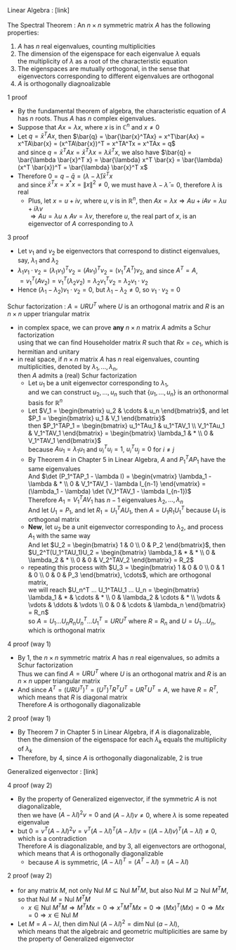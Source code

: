 Linear Algebra : [link] <br>
<br>
The Spectral Theorem : An $n \times n$ symmetric matrix $A$ has the following properties:
1. $A$ has $n$ real eigenvalues, counting multiplicities
2. The dimension of the eigenspace for each eigenvalue $\lambda$ equals <br>
   the multiplicity of $\lambda$ as a root of the characteristic equation
3. The eigenspaces are mutually orthogonal, in the sense that <br>
   eigenvectors corresponding to different eigenvalues are orthogonal
4. $A$ is orthogonally diagnoalizable

$1$ proof
- By the fundamental theorem of algebra, the characteristic equation of $A$ has $n$ roots. Thus $A$ has $n$ complex eigenvalues.
- Suppose that $Ax = \lambda x$, where $x$ is in $\mathbb{C}^n$ and $x \neq 0$
- Let $q = \bar{x}^TAx$, then $\bar{q} = \bar{\bar{x}^TAx} = x^T\bar{Ax} = x^TA\bar{x} = (x^TA\bar{x})^T = x^TA^Tx = x^TAx = q$ <br>
  and since $q = \bar{x}^TAx = \bar{x}^T \lambda x = \lambda \bar{x}^T x$, we also have $\bar{q} = \bar{\lambda \bar{x}^T x} = \bar{\lambda} x^T \bar{x} = \bar{\lambda} (x^T \bar{x})^T = \bar{\lambda} \bar{x}^T x$
- Therefore $0 = q - \bar{q} = (\lambda - \bar{\lambda}) \bar{x}^T x$ <br>
  and since $\bar{x}^T x = x^* x = \|x\|^2 \neq 0$, we must have $\lambda - \bar{\lambda} = 0$, therefore $\lambda$ is real
  - Plus, let $x = u + iv$, where $u, v$ is in $\mathbb{R}^n$, then $Ax = \lambda x \Rightarrow Au + iAv = \lambda u + i \lambda v$ <br>
    $\Rightarrow Au = \lambda u \land Av = \lambda v$, therefore $u$, the real part of $x$, is an eigenvector of $A$ corresponding to $\lambda$

$3$ proof
- Let $v_1$ and $v_2$ be eigenvectors that correspond to distinct eigenvalues, say, $\lambda_1$ and $\lambda_2$
- $\lambda_1 v_1 \cdot v_2 = (\lambda_1 v_1)^T v_2 = (Av_1)^T v_2 = (v_1^T A^T) v_2$, and since $A^T = A$, <br>
  $= v_1^T (Av_2) = v_1^T ( \lambda_2v_2 ) = \lambda_2 v_1^T v_2 = \lambda_2 v_1 \cdot v_2$
- Hence $(\lambda_1 - \lambda_2) v_1 \cdot v_2 = 0$, but $\lambda_1 - \lambda_2 \neq 0$, so $v_1 \cdot v_2 = 0$

Schur factorization : $A = URU^T$ where $U$ is an orthogonal matrix and $R$ is an $n \times n$ upper triangular matrix
- in complex space, we can prove **any** $n \times n$ matrix $A$ admits a Schur factorization <br>
  using that we can find Householder matrix $R$ such that $Rx = ce_1$, which is hermitian and unitary 
- in real space, if $n \times n$ matrix $A$ has $n$ real eigenvalues, counting multiplicities, denoted by $\lambda_1, ..., \lambda_n$, <br>
  then $A$ admits a (real) Schur factorization
  - Let $u_1$ be a unit eigenvector corresponding to $\lambda_1$, <br>
    and we can construct $u_2,...,u_n$ such that $\{u_1,...,u_n\}$ is an orthonormal basis for $\mathbb{R}^n$
  - Let $V_1 = \begin{bmatrix} u_2 & \cdots & u_n \end{bmatrix}$, and let $P_1 = \begin{bmatrix} u_1 & V_1 \end{bmatrix}$ <br>
    then $P_1^TAP_1 = \begin{bmatrix} u_1^TAu_1 & u_1^TAV_1 \\ V_1^TAu_1 & V_1^TAV_1 \end{bmatrix} = \begin{bmatrix} \lambda_1 & * \\ 0 & V_1^TAV_1 \end{bmatrix}$ <br>
    because $Au_1 = \lambda_1u_1$ and $u_i^Tu_i = 1$, $u_i^Tu_j = 0$ for $i \neq j$ 
  - By Theorem 4 in Chapter 5 in Linear Algebra, $A$ and $P_1^TAP_1$ have the same eigenvalues <br>
    And $\det (P_1^TAP_1 - \lambda I) = \begin{vmatrix} \lambda_1 - \lambda & * \\ 0 & V_1^TAV_1 - \lambda I_{n-1} \end{vmatrix} = (\lambda_1 - \lambda) \det (V_1^TAV_1 - \lambda I_{n-1})$ <br>
    Therefore $A_1 = V_1^TAV_1$ has $n-1$ eigenvalues $\lambda_2, ..., \lambda_n$ <br>
    And let $U_1 = P_1$, and let $R_1 = U_1^TAU_1$, then $A = U_1R_1U_1^T$ because $U_1$ is orthogonal matrix
  - **New**, let $u_2$ be a unit eigenvector corresponding to $\lambda_2$, and process $A_1$ with the same way <br>
    And let $U_2 = \begin{bmatrix} 1 & 0 \\ 0 & P_2 \end{bmatrix}$, then $U_2^T(U_1^TAU_1)U_2 = \begin{bmatrix} \lambda_1 & * & * \\ 0 & \lambda_2 & * \\ 0 & 0 & V_2^TAV_2 \end{bmatrix} = R_2$
  - repeating this process with $U_3 = \begin{bmatrix} 1 & 0 & 0 \\ 0 & 1 & 0 \\ 0 & 0 & P_3 \end{bmatrix}, \cdots$, which are orthogonal matrix, <br>
    we will reach $U_n^T ... U_1^TAU_1 ... U_n = \begin{bmatrix} \lambda_1 & * & \cdots & * \\ 0 & \lambda_2 & \cdots & * \\ \vdots & \vdots & \ddots & \vdots \\ 0 & 0 & \cdots & \lambda_n \end{bmatrix} = R_n$ <br>
    so $A = U_1...U_nR_nU_n^T...U_1^T = URU^T$ where $R = R_n$ and $U = U_1...U_n$, which is orthogonal matrix

$4$ proof (way 1)
- By $1$, the $n \times n$ symmetric matrix $A$ has $n$ real eigenvalues, so admits a Schur factorization <br>
  Thus we can find $A = URU^T$ where $U$ is an orthogonal matrix and $R$ is an $n \times n$ upper triangular matrix
- And since $A^T = (URU^T)^T = (U^T)^TR^TU^T = UR^TU^T = A$, we have $R = R^T$, which means that $R$ is diagonal matrix <br>
  Therefore $A$ is orthogonally diagonalizable

$2$ proof (way 1)
- By Theorem 7 in Chapter 5 in Linear Algebra, if $A$ is diagonalizable, <br>
  then the dimension of the eigenspace for each $\lambda_k$ equals the multiplicity of $\lambda_k$
- Therefore, by $4$, since $A$ is orthogonally diagonalizable, $2$ is true

Generalized eigenvector : [link]

$4$ proof (way 2)
- By the property of Generalized eigenvector, if the symmetric $A$ is not diagonalizable, <br>
  then we have $(A - \lambda I)^2v = 0$ and $(A - \lambda I)v \neq 0$, where $\lambda$ is some repeated eigenvalue
- but $0 = v^T (A - \lambda I)^2 v = v^T (A - \lambda I)^T (A - \lambda I) v = ( (A - \lambda I) v )^T (A - \lambda I) \neq 0$, which is a contradiction <br>
  Therefore $A$ is diagonalizable, and by $3$, all eigenvectors are orthogonal, which means that $A$ is orthogonally diagonalizable
  - because $A$ is symmetric, $(A - \lambda I)^T = (A^T - \lambda I) = (A - \lambda I)$

2 proof (way 2)
- for any matrix $M$, not only $\mathrm{Nul}\ M \subseteq \mathrm{Nul}\ M^TM$, but also $\mathrm{Nul}\ M \supseteq \mathrm{Nul}\ M^TM$, so that $\mathrm{Nul}\ M = \mathrm{Nul}\ M^TM$
  - $x \in \mathrm{Nul}\ M^TM \Rightarrow M^TMx = 0 \Rightarrow x^TM^TMx = 0 \Rightarrow (Mx)^T(Mx) = 0 \Rightarrow Mx = 0 \Rightarrow x \in \mathrm{Nul}\ M$
- Let $M = A - \lambda I$, then $\dim \mathrm{Nul}\ (A - \lambda I)^2 = \dim \mathrm{Nul}\ (a - \lambda I)$, <br>
  which means that the algebraic and geometric multiplicities are same by the property of Generalized eigenvector
